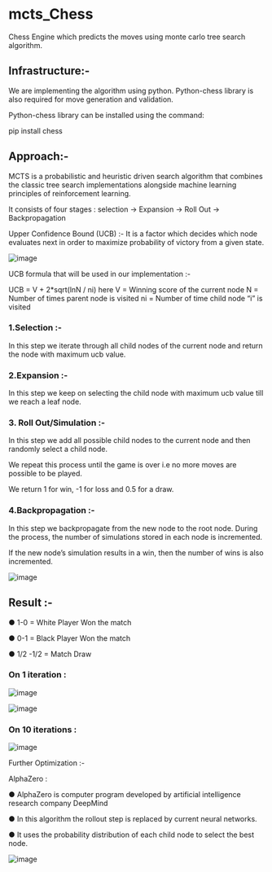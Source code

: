 # mcts_Chess

Chess Engine which predicts the moves using monte carlo tree search algorithm.

## Infrastructure:-

We are implementing the algorithm using python. Python-chess library is also required for move generation and validation.

Python-chess library can be installed using the command:

pip install chess 


## Approach:-

MCTS is a probabilistic and heuristic driven search algorithm that combines the classic tree search implementations alongside machine learning principles of reinforcement learning.

It consists of four stages : selection -> Expansion -> Roll Out -> Backpropagation

Upper Confidence Bound (UCB) :- It is a factor which decides which node evaluates next in order to maximize probability of victory from a given state.

![image](https://user-images.githubusercontent.com/53829692/153834747-588c4b23-e246-45af-84f8-d15b397032ae.png)

UCB formula that will be used in our implementation :-

UCB = V + 2*sqrt(lnN / ni)        here V = Winning score of the current node
                                                         N = Number of times parent node is visited
                                                         ni = Number of time child node “i” is visited





### 1.Selection :-

In this step we iterate through all child nodes of the current node and return the node with maximum ucb value.


### 2.Expansion :- 

In this step we keep on selecting the child node with maximum ucb value till we reach a leaf node.


### 3. Roll Out/Simulation :-

In this step we add all possible child nodes to the current node and then randomly select a child node.

We repeat this process until the game is over i.e no more moves are possible to be played.

We return 1 for win, -1 for loss and 0.5 for a draw.


### 4.Backpropagation :-

In this step we backpropagate from the new node to the root node. During the process, the number of simulations stored in each node is incremented. 

If the new node’s simulation results in a win, then the number of wins is also incremented. 



![image](https://user-images.githubusercontent.com/53829692/153834088-fd7626c1-180d-49bf-be28-4c3ce3f50ed1.png)

## Result :-

●	1-0 = White Player Won the match

●	0-1 = Black Player Won the match

●	1/2 -1/2 = Match Draw

### On 1 iteration :

![image](https://user-images.githubusercontent.com/53829692/153834153-b8dc51df-af00-4527-b8f7-23c4e086dd97.png)

![image](https://user-images.githubusercontent.com/53829692/153834184-a5ceb885-669a-485a-a651-3ec2bdcc80c4.png)

### On 10 iterations :

![image](https://user-images.githubusercontent.com/53829692/153834237-2765b6df-6561-4935-8860-b2b780955acb.png)

Further Optimization :-

AlphaZero :

●	AlphaZero is computer program developed by artificial intelligence research company DeepMind 

●	In this algorithm the rollout step is replaced by current neural networks.

●	It uses the probability distribution of each child node to select the best node.

![image](https://user-images.githubusercontent.com/53829692/153834517-1d1b33eb-eab1-4f6a-8d80-59daf785cc2e.png)
